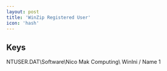 ```yaml
---
layout: post
title: 'WinZip Registered User'
icon: 'hash'
---
```


## Keys

NTUSER.DAT\Software\Nico Mak Computing\ WinIni / Name 1

